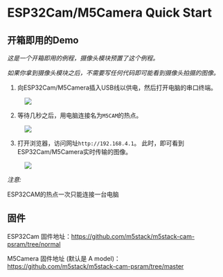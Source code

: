 # ESP32Cam/M5Camera Quick Start

## 开箱即用的Demo

*这是一个开箱即用的例程，摄像头模块预置了这个例程。*

*如果你拿到摄像头模块之后，不需要写任何代码即可能看到摄像头拍摄的图像。*

1. 向ESP32Cam/M5Camera插入USB线以供电，然后打开电脑的串口终端。

<figure>
    <img src="assets/img/getting_started_pics/get_started_with_unit/ESP32CAM_Terminal.png">
</figure>


2. 等待几秒之后，用电脑连接名为`M5CAM`的热点。

<figure>
    <img src="assets/img/getting_started_pics/get_started_with_unit/ESP32CAM_M5CAM.png">
</figure>


3. 打开浏览器，访问网址`http://192.168.4.1`。 此时，即可看到ESP32Cam/M5Camera实时传输的图像。

<figure>
    <img src="assets/img/getting_started_pics/get_started_with_unit/ESP32CAM_Browser.png">
</figure>

*注意:*

ESP32CAM的热点一次只能连接一台电脑

## 固件

ESP32Cam 固件地址：https://github.com/m5stack/m5stack-cam-psram/tree/normal

M5Camera 固件地址 (默认是 A model)：https://github.com/m5stack/m5stack-cam-psram/tree/master